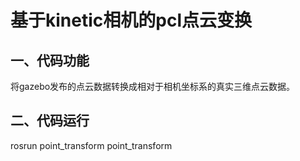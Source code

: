 # 基于kinetic相机的pcl点云变换

## 一、代码功能

将gazebo发布的点云数据转换成相对于相机坐标系的真实三维点云数据。

## 二、代码运行

rosrun point_transform point_transform 

